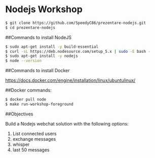 # Nodejs Workshop

```bash
$ git clone https://github.com/SpeedyC86/prezentare-nodejs.git
$ cd prezentare-nodejs
```

##Commands to install NodeJS

```bash
$ sudo apt-get install -y build-essential
$ curl -sL https://deb.nodesource.com/setup_5.x | sudo -E bash -
$ sudo apt-get install -y nodejs
$ node --version
```

##Commands to install Docker

https://docs.docker.com/engine/installation/linux/ubuntulinux/

##Docker commands:

```bash
$ docker pull node
$ make run-workshop-foreground
```

##Objectives

Build a Nodejs webchat solution with the following options:
1. List connected users
2. exchange messages
3. whisper 
4. last 50 messages




